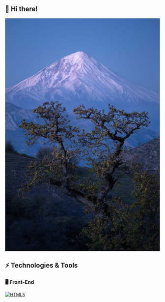## 👋 Hi there!

<!-- تصویر پروفایل -->
![My Photo](photo_2024-07-03_16-15-51.jpg)

## ⚡️ Technologies & Tools

### 🖥️ Front-End  
[![HTML5](https://img.shields.io/badge/HTML5-E34F26?logo=html5&logoColor=white&style=flat-square)](https://developer.mozilla.org/en-US/docs/Web/HTML)

